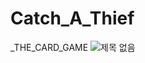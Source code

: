 # Catch_A_Thief
_THE_CARD_GAME
![제목 없음](https://github.com/user-attachments/assets/17489040-5b5b-459d-a382-b0aefa9216d7)
